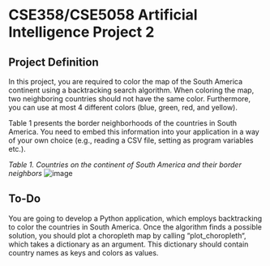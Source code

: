 # CSE358/CSE5058 Artificial Intelligence Project 2

## Project Definition

In this project, you are required to color the map of the South America continent using a backtracking search
algorithm. When coloring the map, two neighboring countries should not have the same color. Furthermore, you
can use at most 4 different colors (blue, green, red, and yellow).

Table 1 presents the border neighborhoods of the countries in South America. You need to embed this information
into your application in a way of your own choice (e.g., reading a CSV file, setting as program variables etc.).

*Table 1. Countries on the continent of South America and their border neighbors*
![image](https://github.com/neslisahcelek/Artificial-Intelligence/assets/70594682/8d15c50e-84cc-4c30-8bc8-c167b6e265ad)

## To-Do

You are going to develop a Python application, which employs backtracking to color the countries in South America.
Once the algorithm finds a possible solution, you should plot a choropleth map by calling “plot_choropleth“, which
takes a dictionary as an argument. This dictionary should contain country names as keys and colors as values. 
